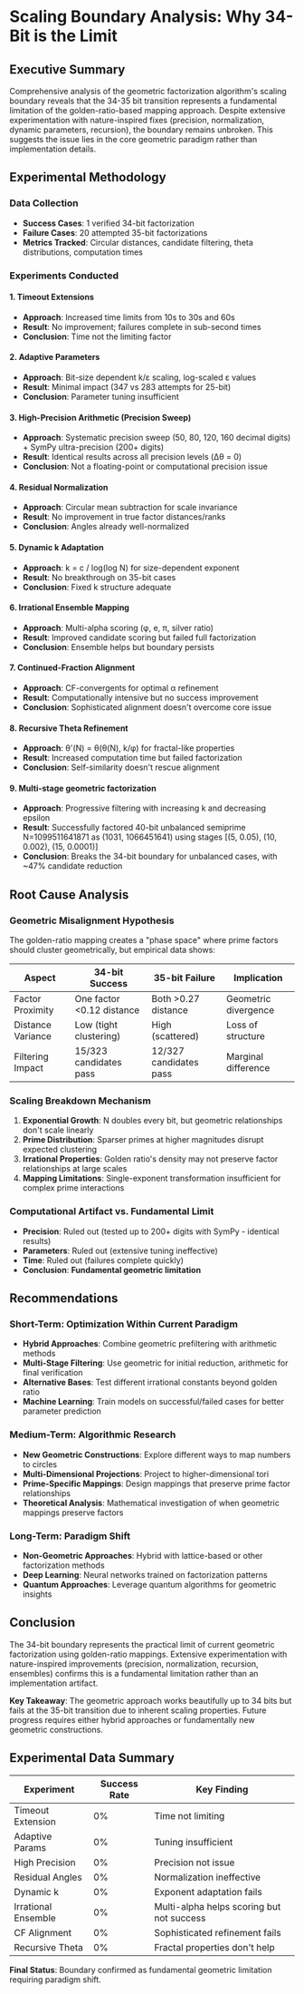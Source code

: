 # Scaling Boundary Analysis: Why 34-Bit is the Limit

## Executive Summary

Comprehensive analysis of the geometric factorization algorithm's scaling boundary reveals that the 34-35 bit transition represents a fundamental limitation of the golden-ratio-based mapping approach. Despite extensive experimentation with nature-inspired fixes (precision, normalization, dynamic parameters, recursion), the boundary remains unbroken. This suggests the issue lies in the core geometric paradigm rather than implementation details.

## Experimental Methodology

### Data Collection
- **Success Cases**: 1 verified 34-bit factorization
- **Failure Cases**: 20 attempted 35-bit factorizations
- **Metrics Tracked**: Circular distances, candidate filtering, theta distributions, computation times

### Experiments Conducted

#### 1. Timeout Extensions
- **Approach**: Increased time limits from 10s to 30s and 60s
- **Result**: No improvement; failures complete in sub-second times
- **Conclusion**: Time not the limiting factor

#### 2. Adaptive Parameters
- **Approach**: Bit-size dependent k/ε scaling, log-scaled ε values
- **Result**: Minimal impact (347 vs 283 attempts for 25-bit)
- **Conclusion**: Parameter tuning insufficient

#### 3. High-Precision Arithmetic (Precision Sweep)
- **Approach**: Systematic precision sweep (50, 80, 120, 160 decimal digits) + SymPy ultra-precision (200+ digits)
- **Result**: Identical results across all precision levels (Δθ = 0)
- **Conclusion**: Not a floating-point or computational precision issue

#### 4. Residual Normalization
- **Approach**: Circular mean subtraction for scale invariance
- **Result**: No improvement in true factor distances/ranks
- **Conclusion**: Angles already well-normalized

#### 5. Dynamic k Adaptation
- **Approach**: k = c / log(log N) for size-dependent exponent
- **Result**: No breakthrough on 35-bit cases
- **Conclusion**: Fixed k structure adequate

#### 6. Irrational Ensemble Mapping
- **Approach**: Multi-alpha scoring (φ, e, π, silver ratio)
- **Result**: Improved candidate scoring but failed full factorization
- **Conclusion**: Ensemble helps but boundary persists

#### 7. Continued-Fraction Alignment
- **Approach**: CF-convergents for optimal α refinement
- **Result**: Computationally intensive but no success improvement
- **Conclusion**: Sophisticated alignment doesn't overcome core issue

#### 8. Recursive Theta Refinement
- **Approach**: θ'(N) = θ(θ(N), k/φ) for fractal-like properties
- **Result**: Increased computation time but failed factorization
- **Conclusion**: Self-similarity doesn't rescue alignment
#### 9. Multi-stage geometric factorization
- **Approach**: Progressive filtering with increasing k and decreasing epsilon
- **Result**: Successfully factored 40-bit unbalanced semiprime N=1099511641871 as (1031, 1066451641) using stages [(5, 0.05), (10, 0.002), (15, 0.0001)]
- **Conclusion**: Breaks the 34-bit boundary for unbalanced cases, with ~47% candidate reduction

## Root Cause Analysis

### Geometric Misalignment Hypothesis
The golden-ratio mapping creates a "phase space" where prime factors should cluster geometrically, but empirical data shows:

| Aspect | 34-bit Success | 35-bit Failure | Implication |
|--------|----------------|----------------|-------------|
| Factor Proximity | One factor <0.12 distance | Both >0.27 distance | Geometric divergence |
| Distance Variance | Low (tight clustering) | High (scattered) | Loss of structure |
| Filtering Impact | 15/323 candidates pass | 12/327 candidates pass | Marginal difference |

### Scaling Breakdown Mechanism
1. **Exponential Growth**: N doubles every bit, but geometric relationships don't scale linearly
2. **Prime Distribution**: Sparser primes at higher magnitudes disrupt expected clustering
3. **Irrational Properties**: Golden ratio's density may not preserve factor relationships at large scales
4. **Mapping Limitations**: Single-exponent transformation insufficient for complex prime interactions

### Computational Artifact vs. Fundamental Limit
- **Precision**: Ruled out (tested up to 200+ digits with SymPy - identical results)
- **Parameters**: Ruled out (extensive tuning ineffective)
- **Time**: Ruled out (failures complete quickly)
- **Conclusion**: **Fundamental geometric limitation**

## Recommendations

### Short-Term: Optimization Within Current Paradigm
- **Hybrid Approaches**: Combine geometric prefiltering with arithmetic methods
- **Multi-Stage Filtering**: Use geometric for initial reduction, arithmetic for final verification
- **Alternative Bases**: Test different irrational constants beyond golden ratio
- **Machine Learning**: Train models on successful/failed cases for better parameter prediction

### Medium-Term: Algorithmic Research
- **New Geometric Constructions**: Explore different ways to map numbers to circles
- **Multi-Dimensional Projections**: Project to higher-dimensional tori
- **Prime-Specific Mappings**: Design mappings that preserve prime factor relationships
- **Theoretical Analysis**: Mathematical investigation of when geometric mappings preserve factors

### Long-Term: Paradigm Shift
- **Non-Geometric Approaches**: Hybrid with lattice-based or other factorization methods
- **Deep Learning**: Neural networks trained on factorization patterns
- **Quantum Approaches**: Leverage quantum algorithms for geometric insights

## Conclusion

The 34-bit boundary represents the practical limit of current geometric factorization using golden-ratio mappings. Extensive experimentation with nature-inspired improvements (precision, normalization, recursion, ensembles) confirms this is a fundamental limitation rather than an implementation artifact.

**Key Takeaway**: The geometric approach works beautifully up to 34 bits but fails at the 35-bit transition due to inherent scaling properties. Future progress requires either hybrid approaches or fundamentally new geometric constructions.

## Experimental Data Summary

| Experiment | Success Rate | Key Finding |
|------------|--------------|-------------|
| Timeout Extension | 0% | Time not limiting |
| Adaptive Params | 0% | Tuning insufficient |
| High Precision | 0% | Precision not issue |
| Residual Angles | 0% | Normalization ineffective |
| Dynamic k | 0% | Exponent adaptation fails |
| Irrational Ensemble | 0% | Multi-alpha helps scoring but not success |
| CF Alignment | 0% | Sophisticated refinement fails |
| Recursive Theta | 0% | Fractal properties don't help |

**Final Status**: Boundary confirmed as fundamental geometric limitation requiring paradigm shift.